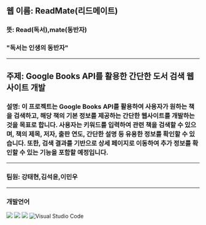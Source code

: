 ## 웹 이름: ReadMate(리드메이트)
### 뜻: Read(독서),mate(동반자) 
### "독서는 인생의 동반자"

<hr>

## 주제: Google Books API를 활용한 간단한 도서 검색 웹사이트 개발
### 설명: ﻿이 프로젝트는 Google Books API를 활용하여 사용자가 원하는 책을 검색하고, 해당 책의 기본 정보를 제공하는 간단한 웹사이트를 개발하는 것을 목표로 합니다. 사용자는 키워드를 입력하여 관련 책을 검색할 수 있으며, 책의 제목, 저자, 출판 연도, 간단한 설명 등 유용한 정보를 확인할 수 있습니다. 또한, 검색 결과를 기반으로 상세 페이지로 이동하여 추가 정보를 확인할 수 있는 기능을 포함할 예정입니다.

<hr>

### 팀원: 강태현,김석윤,이민우

<hr>

### 개발언어
<img src="https://img.shields.io/badge/HTML5-E34F26?style=for-the-badge&logo=HTML5&logoColor=white"> <img src="https://img.shields.io/badge/CSS3-1572B6?style=for-the-badge&logo=CSS3&logoColor=white"> <img src="https://img.shields.io/badge/JavaScript-F7DF1E?style=for-the-badge&logo=JavaScript&logoColor=white">  ![Visual Studio Code](https://img.shields.io/badge/Visual%20Studio%20Code-007ACC.svg?&style=for-the-badge&logo=Visual%20Studio%20Code&logoColor=white)
